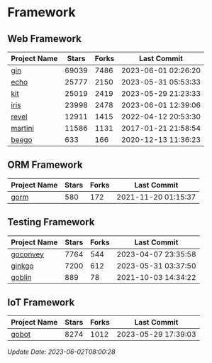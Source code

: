 # Framework

## Web Framework
| Project Name | Stars | Forks | Last Commit |
| ------------ | ----- | ----- | ----------- |
| [gin](https://github.com/gin-gonic/gin) | 69039 | 7486 | 2023-06-01 02:26:20 |
| [echo](https://github.com/labstack/echo) | 25777 | 2150 | 2023-05-31 05:53:33 |
| [kit](https://github.com/go-kit/kit) | 25019 | 2419 | 2023-05-29 21:23:33 |
| [iris](https://github.com/kataras/iris) | 23998 | 2478 | 2023-06-01 12:39:06 |
| [revel](https://github.com/revel/revel) | 12911 | 1415 | 2022-04-12 20:53:30 |
| [martini](https://github.com/go-martini/martini) | 11586 | 1131 | 2017-01-21 21:58:54 |
| [beego](https://github.com/astaxie/beego) | 633 | 166 | 2020-12-13 11:36:23 |

## ORM Framework
| Project Name | Stars | Forks | Last Commit |
| ------------ | ----- | ----- | ----------- |
| [gorm](https://github.com/jinzhu/gorm) | 580 | 172 | 2021-11-20 01:15:37 |

## Testing Framework
| Project Name | Stars | Forks | Last Commit |
| ------------ | ----- | ----- | ----------- |
| [goconvey](https://github.com/smartystreets/goconvey) | 7764 | 544 | 2023-04-07 23:35:58 |
| [ginkgo](https://github.com/onsi/ginkgo) | 7200 | 612 | 2023-05-31 03:37:50 |
| [goblin](https://github.com/franela/goblin) | 889 | 78 | 2021-10-03 14:34:22 |

## IoT Framework
| Project Name | Stars | Forks | Last Commit |
| ------------ | ----- | ----- | ----------- |
| [gobot](https://github.com/hybridgroup/gobot) | 8274 | 1012 | 2023-05-29 17:39:03 |

*Update Date: 2023-06-02T08:00:28*